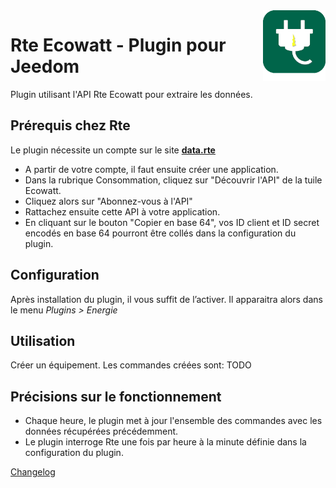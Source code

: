 <img align="right" src="../images/rteEcowatt_icon.png" width="100">

# Rte Ecowatt - Plugin pour Jeedom

Plugin utilisant l'API Rte Ecowatt pour extraire les données.

## Prérequis chez Rte

Le plugin nécessite un compte sur le site [**data.rte**](https://data.rte-france.com)
- A partir de votre compte, il faut ensuite créer une application.
- Dans la rubrique Consommation, cliquez sur "Découvrir l'API" de la tuile Ecowatt.
- Cliquez alors sur "Abonnez-vous à l'API"
- Rattachez ensuite cette API à votre application.
- En cliquant sur le bouton "Copier en base 64", vos ID client et ID secret encodés en base 64 pourront être collés dans la configuration du plugin. 

## Configuration

Après installation du plugin, il vous suffit de l’activer.
Il apparaitra alors dans le menu *Plugins > Energie*

## Utilisation

Créer un équipement.
Les commandes créées sont: TODO

## Précisions sur le fonctionnement

- Chaque heure, le plugin met à jour l'ensemble des commandes avec les données récupérées précédemment.
- Le plugin interroge Rte une fois par heure à la minute définie dans la configuration du plugin.


[Changelog](changelog.md)


